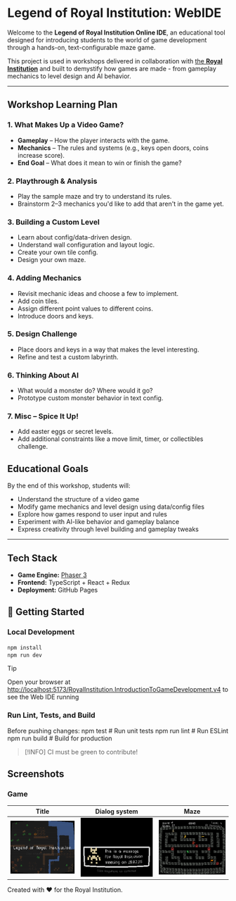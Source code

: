 # Legend of Royal Institution: WebIDE

Welcome to the **Legend of Royal Institution Online IDE**,
an educational tool designed for introducing students to the world of game development through a hands-on,
text-configurable maze game.

This project is used in workshops delivered in collaboration with [the **Royal Institution**](https://www.rigb.org)
and built to demystify how games are made - from gameplay mechanics to level design and AI behavior.

---

## Workshop Learning Plan

### 1. What Makes Up a Video Game?
- **Gameplay** – How the player interacts with the game.
- **Mechanics** – The rules and systems (e.g., keys open doors, coins increase score).
- **End Goal** – What does it mean to win or finish the game?

### 2. Playthrough & Analysis
- Play the sample maze and try to understand its rules.
- Brainstorm 2–3 mechanics you'd like to add that aren't in the game yet.

### 3. Building a Custom Level
- Learn about config/data-driven design.
- Understand wall configuration and layout logic.
- Create your own tile config.
- Design your own maze.

### 4. Adding Mechanics
- Revisit mechanic ideas and choose a few to implement.
- Add coin tiles.
- Assign different point values to different coins.
- Introduce doors and keys.

### 5. Design Challenge
- Place doors and keys in a way that makes the level interesting.
- Refine and test a custom labyrinth.

### 6. Thinking About AI
- What would a monster do? Where would it go?
- Prototype custom monster behavior in text config.

### 7. Misc – Spice It Up!
- Add easter eggs or secret levels.
- Add additional constraints like a move limit, timer, or collectibles challenge.


## Educational Goals

By the end of this workshop, students will:

- Understand the structure of a video game
- Modify game mechanics and level design using data/config files
- Explore how games respond to user input and rules
- Experiment with AI-like behavior and gameplay balance
- Express creativity through level building and gameplay tweaks

---

## Tech Stack

- **Game Engine:** [Phaser 3](https://phaser.io/)
- **Frontend:** TypeScript + React + Redux
- **Deployment:** GitHub Pages


## 🚀 Getting Started

### Local Development

```bash
npm install
npm run dev
```

> [!TIP]
> Open your browser at [http://localhost:5173/RoyalInstitution.IntroductionToGameDevelopment.v4](http://localhost:5173/RoyalInstitution.IntroductionToGameDevelopment.v4) to see the Web IDE running

### Run Lint, Tests, and Build

Before pushing changes:
npm test         # Run unit tests
npm run lint     # Run ESLint
npm run build    # Build for production

> [!INFO]
> CI must be green to contribute!

## Screenshots

### Game

| Title | Dialog system | Maze |
| ---- | ---- | ---- |
| ![Title](./assets/title.png) | ![Dialog System](./assets/dialog.png) | ![Maze](./assets/maze_monsters.png) |


Created with ❤️ for the Royal Institution.
